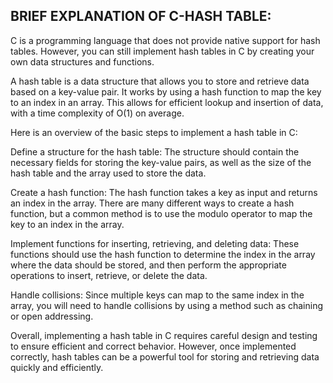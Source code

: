 BRIEF EXPLANATION OF C-HASH TABLE:
---------------------------------------------------------------

C is a programming language that does not provide native support for hash tables.
However, you can still implement hash tables in C by creating your own data
structures and functions.

A hash table is a data structure that allows you to store and retrieve data based
on a key-value pair. It works by using a hash function to map the key to an index
in an array. This allows for efficient lookup and insertion of data, with a time
complexity of O(1) on average.

Here is an overview of the basic steps to implement a hash table in C:

Define a structure for the hash table: The structure should contain the necessary
fields for storing the key-value pairs, as well as the size of the hash table and
the array used to store the data.

Create a hash function: The hash function takes a key as input and returns an index
in the array. There are many different ways to create a hash function, but a common
method is to use the modulo operator to map the key to an index in the array.

Implement functions for inserting, retrieving, and deleting data:
These functions should use the hash function to determine the index in the array
where the data should be stored, and then perform the appropriate operations to
insert, retrieve, or delete the data.

Handle collisions: Since multiple keys can map to the same index in the array, you
will need to handle collisions by using a method such as chaining or open addressing.

Overall, implementing a hash table in C requires careful design and testing to ensure
efficient and correct behavior. However, once implemented correctly, hash tables can
be a powerful tool for storing and retrieving data quickly and efficiently.
